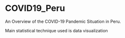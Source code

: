 # COVID19_Peru

An Overview of the COVID-19 Pandemic Situation in Peru.

Main statistical technique used is data visualization


